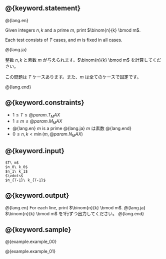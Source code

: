 ## @{keyword.statement}

@{lang.en}

Given integers $n,k$ and a prime $m$, print $\binom{n}{k} \bmod m$.

Each test consists of $T$ cases, and $m$ is fixed in all cases.

@{lang.ja}

整数 $n,k$ と素数 $m$ が与えられます。$\binom{n}{k} \bmod m$ を計算してください。

この問題は $T$ ケースあります。また、$m$ は全てのケースで固定です。

@{lang.end}

## @{keyword.constraints}

- $1 \leq T \leq @{param.T_MAX}$
- $1 \leq m \leq @{param.M_MAX}$
- @{lang.en} $m$ is a prime @{lang.ja} $m$ は素数 @{lang.end}
- $0 \leq n, k \lt \min(m, @{param.N_MAX})$

## @{keyword.input}

```
$T\ m$
$n_0\ k_0$
$n_1\ k_1$
$\vdots$
$n_{T-1}\ k_{T-1}$
```

## @{keyword.output}

@{lang.en}
For each line, print $\binom{n}{k} \bmod m$.
@{lang.ja}
$\binom{n}{k} \bmod m$ を1行ずつ出力してください。
@{lang.end}

## @{keyword.sample}

@{example.example_00}

@{example.example_01}
